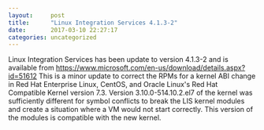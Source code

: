 ```yaml
---
layout:     post
title:      "Linux Integration Services 4.1.3-2"
date:       2017-03-10 22:27:17
categories: uncategorized
---
```

Linux Integration Services has been update to version 4.1.3-2 and is available from <https://www.microsoft.com/en-us/download/details.aspx?id=51612> This is a minor update to correct the RPMs for a kernel ABI change in Red Hat Enterprise Linux, CentOS, and Oracle Linux's Red Hat Compatible Kernel version 7.3. Version 3.10.0-514.10.2.el7 of the kernel was sufficiently different for symbol conflicts to break the LIS kernel modules and create a situation where a VM would not start correctly. This version of the modules is compatible with the new kernel.

